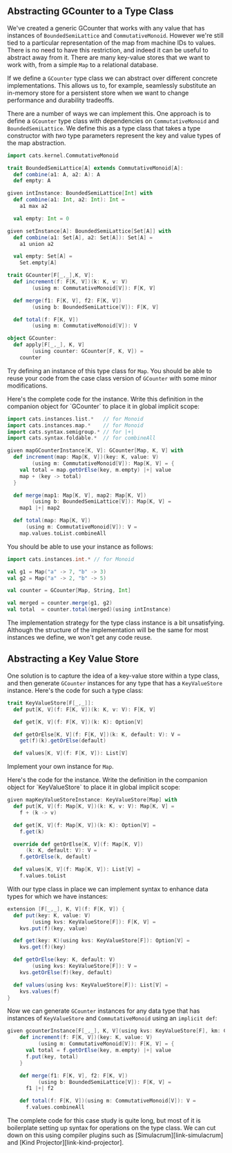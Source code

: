 ## Abstracting GCounter to a Type Class

We've created a generic GCounter
that works with any value
that has instances of `BoundedSemiLattice`
and `CommutativeMonoid`.
However we're still tied to
a particular representation of the map from machine IDs to values.
There is no need to have this restriction,
and indeed it can be useful to abstract away from it.
There are many key-value stores that we want to work with,
from a simple `Map` to a relational database.

If we define a `GCounter` type class
we can abstract over different concrete implementations.
This allows us to, for example,
seamlessly substitute an in-memory store for a persistent store
when we want to change performance and durability tradeoffs.

There are a number of ways we can implement this.
One approach is to define a `GCounter` type class
with dependencies on `CommutativeMonoid` and `BoundedSemiLattice`.
We define this as a type class that takes
a type constructor with *two* type parameters
represent the key and value types of the map abstraction.

```scala mdoc:reset-object:invisible
import cats.kernel.CommutativeMonoid

trait BoundedSemiLattice[A] extends CommutativeMonoid[A]:
  def combine(a1: A, a2: A): A
  def empty: A

given intInstance: BoundedSemiLattice[Int] with
  def combine(a1: Int, a2: Int): Int =
    a1 max a2

  val empty: Int = 0

given setInstance[A]: BoundedSemiLattice[Set[A]] with
  def combine(a1: Set[A], a2: Set[A]): Set[A] =
    a1 union a2

  val empty: Set[A] =
    Set.empty[A]
```
```scala mdoc:silent
trait GCounter[F[_,_],K, V]:
  def increment(f: F[K, V])(k: K, v: V)
        (using m: CommutativeMonoid[V]): F[K, V]

  def merge(f1: F[K, V], f2: F[K, V])
        (using b: BoundedSemiLattice[V]): F[K, V]

  def total(f: F[K, V])
        (using m: CommutativeMonoid[V]): V

object GCounter:
  def apply[F[_,_], K, V]
        (using counter: GCounter[F, K, V]) =
    counter
```

Try defining an instance of this type class for `Map`.
You should be able to reuse your code from the
case class version of `GCounter`
with some minor modifications.

<div class="solution">
Here's the complete code for the instance.
Write this definition
in the companion object for `GCounter`
to place it in global implicit scope:

```scala mdoc:silent
import cats.instances.list.*   // for Monoid
import cats.instances.map.*    // for Monoid
import cats.syntax.semigroup.* // for |+|
import cats.syntax.foldable.*  // for combineAll

given mapGCounterInstance[K, V]: GCounter[Map, K, V] with
  def increment(map: Map[K, V])(key: K, value: V)
        (using m: CommutativeMonoid[V]): Map[K, V] = {
    val total = map.getOrElse(key, m.empty) |+| value
    map + (key -> total)
  }

  def merge(map1: Map[K, V], map2: Map[K, V])
        (using b: BoundedSemiLattice[V]): Map[K, V] =
    map1 |+| map2

  def total(map: Map[K, V])
      (using m: CommutativeMonoid[V]): V =
    map.values.toList.combineAll
```
</div>

You should be able to use your instance as follows:

```scala mdoc:silent
import cats.instances.int.* // for Monoid

val g1 = Map("a" -> 7, "b" -> 3)
val g2 = Map("a" -> 2, "b" -> 5)

val counter = GCounter[Map, String, Int]
```

```scala mdoc
val merged = counter.merge(g1, g2)
val total  = counter.total(merged)(using intInstance)
```

The implementation strategy
for the type class instance
is a bit unsatisfying.
Although the structure of the implementation
will be the same for most instances we define,
we won't get any code reuse.

## Abstracting a Key Value Store

One solution is to capture
the idea of a key-value store within a type class,
and then generate `GCounter` instances
for any type that has a `KeyValueStore` instance.
Here's the code for such a type class:

```scala mdoc:silent
trait KeyValueStore[F[_,_]]:
  def put[K, V](f: F[K, V])(k: K, v: V): F[K, V]

  def get[K, V](f: F[K, V])(k: K): Option[V]

  def getOrElse[K, V](f: F[K, V])(k: K, default: V): V =
    get(f)(k).getOrElse(default)

  def values[K, V](f: F[K, V]): List[V]
```

Implement your own instance for `Map`.

<div class="solution">
Here's the code for the instance.
Write the definition in
the companion object for `KeyValueStore`
to place it in global implicit scope:

```scala mdoc:silent
given mapKeyValueStoreInstance: KeyValueStore[Map] with
  def put[K, V](f: Map[K, V])(k: K, v: V): Map[K, V] =
    f + (k -> v)

  def get[K, V](f: Map[K, V])(k: K): Option[V] =
    f.get(k)

  override def getOrElse[K, V](f: Map[K, V])
      (k: K, default: V): V =
    f.getOrElse(k, default)

  def values[K, V](f: Map[K, V]): List[V] =
    f.values.toList
```
</div>

With our type class in place we can implement syntax
to enhance data types for which we have instances:

```scala mdoc:silent
extension [F[_,_], K, V](f: F[K, V]) {
  def put(key: K, value: V)
        (using kvs: KeyValueStore[F]): F[K, V] =
    kvs.put(f)(key, value)

  def get(key: K)(using kvs: KeyValueStore[F]): Option[V] =
    kvs.get(f)(key)

  def getOrElse(key: K, default: V)
        (using kvs: KeyValueStore[F]): V =
    kvs.getOrElse(f)(key, default)

  def values(using kvs: KeyValueStore[F]): List[V] =
    kvs.values(f)
}
```

Now we can generate `GCounter` instances
for any data type that has
instances of `KeyValueStore` and `CommutativeMonoid`
using an `implicit def`:

```scala mdoc:silent
given gcounterInstance[F[_,_], K, V](using kvs: KeyValueStore[F], km: CommutativeMonoid[F[K, V]]): GCounter[F, K, V] with
    def increment(f: F[K, V])(key: K, value: V)
          (using m: CommutativeMonoid[V]): F[K, V] = {
      val total = f.getOrElse(key, m.empty) |+| value
      f.put(key, total)
    }

    def merge(f1: F[K, V], f2: F[K, V])
          (using b: BoundedSemiLattice[V]): F[K, V] =
      f1 |+| f2

    def total(f: F[K, V])(using m: CommutativeMonoid[V]): V =
      f.values.combineAll
```

The complete code for this case study is quite long,
but most of it is boilerplate setting up syntax
for operations on the type class.
We can cut down on this using compiler plugins
such as [Simulacrum][link-simulacrum]
and [Kind Projector][link-kind-projector].
